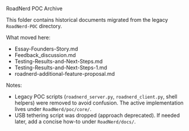 RoadNerd POC Archive

This folder contains historical documents migrated from the legacy `RoadNerd-POC` directory.

What moved here:
- Essay-Founders-Story.md
- Feedback_discussion.md
- Testing-Results-and-Next-Steps.md
- Testing-Results-and-Next-Steps-1.md
- roadnerd-additional-feature-proposal.md

Notes:
- Legacy POC scripts (`roadnerd_server.py`, `roadnerd_client.py`, shell helpers) were removed to avoid confusion. The active implementation lives under `RoadNerd/poc/core/`.
- USB tethering script was dropped (approach deprecated). If needed later, add a concise how-to under `RoadNerd/docs/`.

